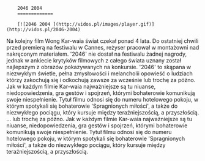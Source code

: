 
        2046 2004 
        =============
        
        [![2046 2004 ](http://vidos.pl/images/player.gif)](http://vidos.pl/2046-2004)
        
        
 Na kolejny film Wong Kar-waia świat czekał ponad 4 lata. Do ostatniej chwili przed premierą na festiwalu w Cannes, reżyser pracował w montażowni nad nakręconym materiałem. '2046' nie dostał na festiwalu żadnej nagrody, jednak w ankiecie krytyków filmowych z całego świata uznany został najlepszym z obrazów pokazywanych na konkursie. '2046' to skąpana w niezwykłym świetle, pełna zmysłowości i melancholii opowieść o ludziach którzy zakochują się i odkochują zawsze za wcześnie lub trochę za późno. Jak w każdym filmie Kar-waia najważniejsze są tu niuanse, niedopowiedzenia, gra gestów i spojrzeń, którymi bohaterowie komunikują swoje niespełnienie. Tytuł filmu odnosi się do numeru hotelowego pokoju, w którym spotykali się bohaterowie 'Spragnionych miłości', a także do niezwykłego pociągu, który kursuje między teraźniejszością, a przyszłością.  ... lub trochę za późno. Jak w każdym filmie Kar-waia najważniejsze są tu niuanse, niedopowiedzenia, gra gestów i spojrzeń, którymi bohaterowie komunikują swoje niespełnienie. Tytuł filmu odnosi się do numeru hotelowego pokoju, w którym spotykali się bohaterowie 'Spragnionych miłości', a także do niezwykłego pociągu, który kursuje między teraźniejszością, a przyszłością.
    